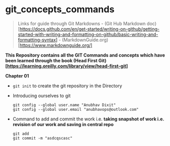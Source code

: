 # git_concepts_commands

> Links for guide through Git Markdowns - (Git Hub Markdown doc)[https://docs.github.com/en/get-started/writing-on-github/getting-started-with-writing-and-formatting-on-github/basic-writing-and-formatting-syntax] - (MarkdownGuide.org)[https://www.markdownguide.org/]

**This Repository contains all the GIT Commands and concepts which have been learned through the book (Head First Git)[https://learning.oreilly.com/library/view/head-first-git]**

**__Chapter 01__**

- `git init` to create the git repository in the Directory

- Introducing ourselves to git 
   
   ```
   git config --global user.name "Anubhav Dixit"
   git config --global user.email "anubhavops@outlook.com" 

   ```
  
- Command to add and commit the work i.e. **taking snapshot of work i.e. revision of our work and saving in central repo** 

  ```
  git add
  git commit -m "asdcqscasc"
  ```


